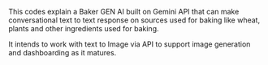 This codes explain a Baker GEN AI built on Gemini API that can make conversational text to text response on sources used for baking like wheat, plants and other ingredients used for baking.

It intends to work with text to Image via API to support image generation and dashboarding as it matures.
